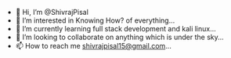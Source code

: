 - 👋 Hi, I’m @ShivrajPisal
- 👀 I’m interested in Knowing How? of everything...
- 🌱 I’m currently learning full stack development and kali linux...
- 💞️ I’m looking to collaborate on anything which is under the sky...
- 📫 How to reach me shivrajpisal15@gmail.com...

<!---
ShivrajPisal/ShivrajPisal is a ✨ special ✨ repository because its `README.md` (this file) appears on your GitHub profile.
You can click the Preview link to take a look at your changes.
--->
